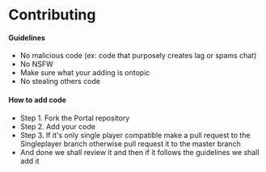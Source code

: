 # Contributing

#### Guidelines
- No malicious code (ex: code that purposely creates lag or spams chat)
- No NSFW
- Make sure what your adding is ontopic
- No stealing others code

#### How to add code
- Step 1. Fork the Portal repository
- Step 2. Add your code
- Step 3. If it's only single player compatible make a pull request to the Singleplayer branch otherwise pull request it to the master branch
- And done we shall review it and then if it follows the guidelines we shall add it
